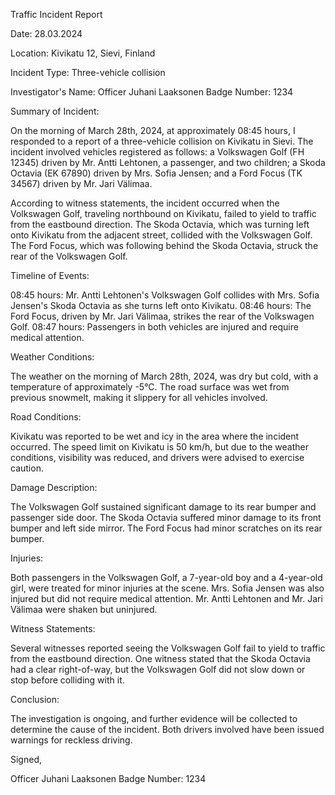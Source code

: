 Traffic Incident Report

Date: 28.03.2024

Location: Kivikatu 12, Sievi, Finland

Incident Type: Three-vehicle collision

Investigator's Name: Officer Juhani Laaksonen
Badge Number: 1234

Summary of Incident:

On the morning of March 28th, 2024, at approximately 08:45 hours, I responded to a report of a three-vehicle collision on Kivikatu in Sievi. The incident involved vehicles registered as follows: a Volkswagen Golf (FH 12345) driven by Mr. Antti Lehtonen, a passenger, and two children; a Skoda Octavia (EK 67890) driven by Mrs. Sofia Jensen; and a Ford Focus (TK 34567) driven by Mr. Jari Välimaa.

According to witness statements, the incident occurred when the Volkswagen Golf, traveling northbound on Kivikatu, failed to yield to traffic from the eastbound direction. The Skoda Octavia, which was turning left onto Kivikatu from the adjacent street, collided with the Volkswagen Golf. The Ford Focus, which was following behind the Skoda Octavia, struck the rear of the Volkswagen Golf.

Timeline of Events:

08:45 hours: Mr. Antti Lehtonen's Volkswagen Golf collides with Mrs. Sofia Jensen's Skoda Octavia as she turns left onto Kivikatu.
08:46 hours: The Ford Focus, driven by Mr. Jari Välimaa, strikes the rear of the Volkswagen Golf.
08:47 hours: Passengers in both vehicles are injured and require medical attention.

Weather Conditions:

The weather on the morning of March 28th, 2024, was dry but cold, with a temperature of approximately -5°C. The road surface was wet from previous snowmelt, making it slippery for all vehicles involved.

Road Conditions:

Kivikatu was reported to be wet and icy in the area where the incident occurred. The speed limit on Kivikatu is 50 km/h, but due to the weather conditions, visibility was reduced, and drivers were advised to exercise caution.

Damage Description:

The Volkswagen Golf sustained significant damage to its rear bumper and passenger side door. The Skoda Octavia suffered minor damage to its front bumper and left side mirror. The Ford Focus had minor scratches on its rear bumper.

Injuries:

Both passengers in the Volkswagen Golf, a 7-year-old boy and a 4-year-old girl, were treated for minor injuries at the scene. Mrs. Sofia Jensen was also injured but did not require medical attention. Mr. Antti Lehtonen and Mr. Jari Välimaa were shaken but uninjured.

Witness Statements:

Several witnesses reported seeing the Volkswagen Golf fail to yield to traffic from the eastbound direction. One witness stated that the Skoda Octavia had a clear right-of-way, but the Volkswagen Golf did not slow down or stop before colliding with it.

Conclusion:

The investigation is ongoing, and further evidence will be collected to determine the cause of the incident. Both drivers involved have been issued warnings for reckless driving.

Signed,

Officer Juhani Laaksonen
Badge Number: 1234